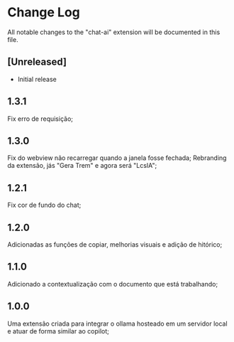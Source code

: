 # Change Log

All notable changes to the "chat-ai" extension will be documented in this file.

## [Unreleased]

- Initial release

## 1.3.1

Fix erro de requisição;

## 1.3.0

Fix do webview não recarregar quando a janela fosse fechada;
Rebranding da extensão, jás "Gera Trem" e agora será "LcsIA";

## 1.2.1

Fix cor de fundo do chat;

## 1.2.0

Adicionadas as funções de copiar, melhorias visuais e adição de hitórico;

## 1.1.0

Adicionado a contextualização com o documento que está trabalhando;

## 1.0.0

Uma extensão criada para integrar o ollama hosteado em um servidor local e atuar de forma similar ao copilot;